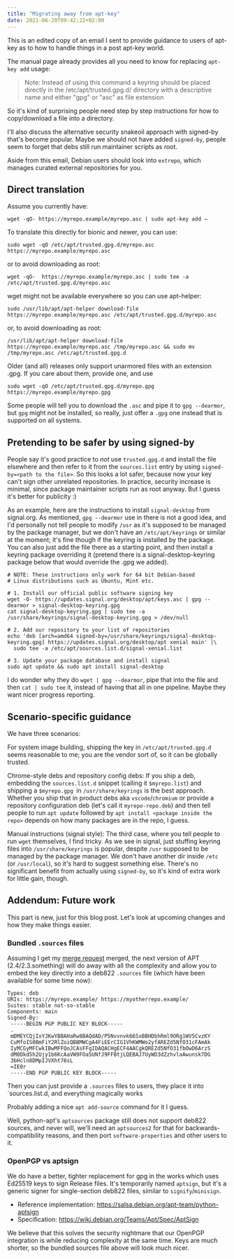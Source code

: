 ```yaml
---
title: "Migrating away from apt-key"
date: 2021-06-20T09:42:22+02:00
---
```


This is an edited copy of an email I sent to provide guidance to users of apt-key as to how to handle things in a post apt-key world.


The manual page already provides all you need to know for replacing `apt-key add` usage:
> Note: Instead of using this command a keyring should be placed directly in the /etc/apt/trusted.gpg.d/ directory with a descriptive name and either "gpg" or "asc" as file extension

So it's kind of surprising people need step by step instructions for how to copy/download a file into a directory.

I'll also discuss the alternative security snakeoil approach with signed-by that's become popular. Maybe we should not have added `signed-by`, people seem to forget that debs still run maintainer scripts as root.

Aside from this email, Debian users should look into `extrepo`, which manages curated external repositories for you.

## Direct translation
Assume you currently have:

	wget -qO- https://myrepo.example/myrepo.asc | sudo apt-key add –

To translate this directly for bionic and newer, you can use:

	sudo wget -qO /etc/apt/trusted.gpg.d/myrepo.asc https://myrepo.example/myrepo.asc

or to avoid downloading as root:

	wget -qO-  https://myrepo.example/myrepo.asc | sudo tee -a /etc/apt/trusted.gpg.d/myrepo.asc

wget might not be available everywhere so you can use apt-helper:

    sudo /usr/lib/apt/apt-helper download-file https://myrepo.example/myrepo.asc /etc/apt/trusted.gpg.d/myrepo.asc

or, to avoid downloading as root:

    /usr/lib/apt/apt-helper download-file https://myrepo.example/myrepo.asc /tmp/myrepo.asc && sudo mv /tmp/myrepo.asc /etc/apt/trusted.gpg.d

Older (and all) releases only support unarmored files with an extension .gpg. If you care about them, provide one, and use

	sudo wget -qO /etc/apt/trusted.gpg.d/myrepo.gpg https://myrepo.example/myrepo.gpg

Some people will tell you to download the `.asc` and pipe it to `gpg --dearmor`, but `gpg` might not be installed, so really, just offer a `.gpg` one instead that is supported on all systems.

## Pretending to be safer by using signed-by

People say it's good practice to _not_ use `trusted.gpg.d` and install the file elsewhere and then refer to it from the `sources.list` entry
by using `signed-by=<path to the file>`. So this looks a lot safer, because now your key can't sign other unrelated repositories. In
practice, security increase is minimal, since package maintainer scripts run as root anyway. But I guess it's better for publicity :)

As an example, here are the instructions to install `signal-desktop` from signal.org. As mentioned, `gpg --dearmor` use in there is not a good idea, and I'd personally not tell people to modify `/usr` as it's supposed to be managed by the package manager, but we don't have an `/etc/apt/keyrings` or similar at the moment; it's fine though if the keyring is installed by the package. You can also just add the file there as a starting point, and then install
a keyring package overriding it (pretend there is a signal-desktop-keyring package below that would override the .gpg we added).

	# NOTE: These instructions only work for 64 bit Debian-based
	# Linux distributions such as Ubuntu, Mint etc.

	# 1. Install our official public software signing key
	wget -O- https://updates.signal.org/desktop/apt/keys.asc | gpg --dearmor > signal-desktop-keyring.gpg
	cat signal-desktop-keyring.gpg | sudo tee -a /usr/share/keyrings/signal-desktop-keyring.gpg > /dev/null

	# 2. Add our repository to your list of repositories
	echo 'deb [arch=amd64 signed-by=/usr/share/keyrings/signal-desktop-keyring.gpg] https://updates.signal.org/desktop/apt xenial main' |\
	  sudo tee -a /etc/apt/sources.list.d/signal-xenial.list

	# 3. Update your package database and install signal
	sudo apt update && sudo apt install signal-desktop

I do wonder why they do `wget | gpg --dearmor`, pipe that into the file and then `cat | sudo tee` it, instead of having that all in one pipeline. Maybe they want nicer progress reporting.

## Scenario-specific guidance

We have three scenarios:

For system image building, shipping the key in `/etc/apt/trusted.gpg.d` seems reasonable to me; you are the vendor sort of, so it can be globally trusted.

Chrome-style debs and repository config debs: If you ship a deb, embedding the `sources.list.d` snippet (calling it `$myrepo.list`) and shipping a `$myrepo.gpg `in `/usr/share/keyrings` is the best approach. Whether you ship that in product debs aka `vscode`/`chromium` or provide a repository configuration deb (let's call it `myrepo-repo.deb`) and then tell people to run `apt update` followed by `apt install <package inside the repo>` depends on how many packages are in the repo, I guess.

Manual instructions (signal style): The third case, where you tell people to run `wget` themselves, I find tricky. 
As we see in signal, just stuffing keyring files into `/usr/share/keyrings` is popular, despite `/usr` supposed to be managed by the package manager.
We don't have another dir inside `/etc` (or `/usr/local`), so it's hard to suggest something else. 
There's no significant benefit from actually using `signed-by`, so it's kind of extra work for little gain, though.


## Addendum: Future work

This part is new, just for this blog post. Let's look at upcoming changes and how they make things easier.

### Bundled `.sources` files

Assuming I get my [merge request](https://salsa.debian.org/apt-team/apt/-/merge_requests/176) merged, the next version of APT (2.4/2.3.something) will do away with all the complexity and allow you to embed the key directly into a deb822 `.sources` file (which have been available for some time now):

	Types: deb
	URIs: https://myrepo.example/ https://myotherrepo.example/
	Suites: stable not-so-stable
	Components: main
	Signed-By:
	 -----BEGIN PGP PUBLIC KEY BLOCK-----
	 .
	 mDMEYCQjIxYJKwYBBAHaRw8BAQdAD/P5Nvvnvk66SxBBHDbhRml9ORg1WV5CvzKY
	 CuMfoIS0BmFiY2RlZoiQBBMWCgA4FiEErCIG1VhKWMWo2yfAREZd5NfO31cFAmAk
	 IyMCGyMFCwkIBwMFFQoJCAsFFgIDAQACHgECF4AACgkQREZd5NfO31fbOwD6ArzS
	 dM0Dkd5h2Ujy1b6KcAaVW9FOa5UNfJ9FFBtjLQEBAJ7UyWD3dZzhvlaAwunsk7DG
	 3bHcln8DMpIJVXht78sL
	 =IE0r
	 -----END PGP PUBLIC KEY BLOCK-----

Then you can just provide a `.sources` files to users, 
they place it into `sources.list.d,
and everything magically works

Probably adding a nice `apt add-source` command for it I guess.

Well, python-apt's `aptsources` package still does not support deb822 sources, and
never will, we'll need an `aptsources2` for that for backwards-compatibility reasons,
and then port `software-properties` and other users to it.

### OpenPGP vs aptsign

We do have a better, tighter replacement for gpg in the works which uses Ed25519
keys to sign Release files. It's temporarily named `aptsign`, but it's a generic
signer for single-section deb822 files, similar to `signify`/`minisign`.

- Reference implementation: https://salsa.debian.org/apt-team/python-aptsign
- Specification: https://wiki.debian.org/Teams/Apt/Spec/AptSign

We believe that this solves the security nightmare that our OpenPGP integration
is while reducing complexity at the same time. Keys are much shorter, so the
bundled sources file above will look much nicer.
